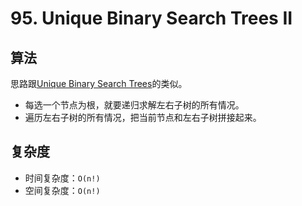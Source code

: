 # 95. Unique Binary Search Trees II
## 算法
思路跟[Unique Binary Search Trees](https://leetcode.com/problems/unique-binary-search-trees/description/)的类似。
- 每选一个节点为根，就要递归求解左右子树的所有情况。
- 遍历左右子树的所有情况，把当前节点和左右子树拼接起来。

## 复杂度
- 时间复杂度：`O(n!)`
- 空间复杂度：`O(n!)`

